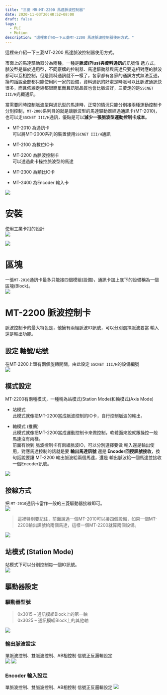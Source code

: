 ```yaml
---
title: "三菱 MR-MT-2200 馬達脈波控制器"
date: 2020-11-03T20:40:52+08:00
draft: false
tags: 
  - PLC
  - Motion
description: "這裡來介紹一下三菱MT-2200 馬達脈波控制器使用方式。"
---
```

這裡來介紹一下三菱MT-2200 馬達脈波控制器使用方式。

市面上的馬達驅動器分為兩種，一種是**脈波(Plus)**與**資料通訊**的訊號傳
遞方式，脈波型是屬於通用型，不同廠牌的控制器、馬達驅動器與馬達只要送相對應的脈波都可以互相控制，但是資料通訊就不一樣了，各家都有各家的通訊方式無法互通，換句話說全部都只能使用同一家的設備，資料通訊的好處是時脈可以比脈波通訊快很多，而且佈線走線都很簡單而且訊號品質也會比脈波好，三菱走的是`SSCNET III/H`光纖通訊。

當需要同時控制脈波型與通訊型的馬達時，正常的情況只能分別接兩種運動控制卡分別控制，`MT-2000`系列目的就是讓脈波型的馬達驅動器經過通訊卡(MT-2010)，也可以走`SSCNET III/H`通訊，優點是可以**減少一張脈波型運動控制卡成本**。

* MT-2010 為通訊卡  
  可以將MT-2000系列的裝置使用`SSCNET III/H`通訊

* MT-2100 為數位IO卡  

* MT-2200 為脈波控制卡  
  可以透過此卡操控脈波型的馬達

* MT-2300 為類比IO卡  

* MT-2400 為Encoder 輸入卡  

![](MT-2000-Family.png)

# 安裝
使用工業卡扣的設計  
![](MT-2000-Install_1.png)

![](MT-2000-Install_2.png)

# 區塊
一張`MT-2010`通訊卡最多只能接四個模組(設備)，通訊卡加上底下的設備稱為一個區塊(Block)。  
![](MT-2000-Block.png)

# MT-2200 脈波控制卡
脈波控制卡的最大特色是，他擁有兩組脈波IO訊號，可以分別選擇脈波要當 輸入還是輸出功能。

## 設定 軸號/站號
在MT-2200上頭有兩個旋轉開關，由此設定 `SSCNET III/H`的設備編號  
![](MT-2000-Axis-No_1.png)

## 模式設定
MT-2200有兩種模式，一種稱為站模式(Station Mode)和軸模式(Axis Mode)
* 站模式  
  此模式就像把MT-2200當成脈波控制的IO卡，自行控制脈波的輸出。

* 軸模式 (推薦)  
  此模式就像把MT-2200當成運動控制卡來做控制，軟體面來說就跟操控一般馬達沒有兩樣。  
  前面有說到 脈波控制卡有兩組脈波IO，可以分別選擇要做 輸入還是輸出使用，對應馬達控制的話就是要 **輸出馬達訊號** 還是 **Encoder回授訊號接收**，換句話說要讓 MT-2200 輸出脈波給兩個馬達，還是 輸出脈波給一個馬達並接收一個Encoder訊號。  

![](MT-2000-Axis-No_2.png)

## 接線方式
把 `MT-2010`通訊卡當作一般的三菱驅動器接線即可。  
![](MT-2000-Connection_1.png)

> 這裡特別要記住，前面說過一個MT-2010可以接四個設備，如果一個MT-2200輸出訊號給兩個馬達，這樣一個MT-2200就算兩個設備。  

![](MT-2000-Connection_2.png)

## 站模式 (Station Mode)  
站模式下可以分別控制每一個IO訊號。  
![](MT-2000-Station-Mode.png)

## 驅動器設定
### 驅動器型號
> 0x3015 – 通訊模組Block上的第一軸  
> 0x3025 – 通訊模組Block上的其他軸  

![](MT-2000-Parameter-Type-Code.png)

### 輸出脈波設定
單脈波控制、雙脈波控制、AB相控制
信號正反邏輯設定  
![](MT-2000-Parameter-Plus-Output_1.png)
![](MT-2000-Parameter-Plus-Output_2.png)

### Encoder 輸入設定
單脈波控制、雙脈波控制、AB相控制
信號正反邏輯設定
![](MT-2000-Parameter-Encoder-Input.png)